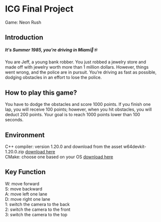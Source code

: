 # ICG Final Project 
Game: Neon Rush    

## Introduction
##### It's Summer 1985, you're driving in Miami🌴☀️       
You are Jeff, a young bank robber. You just robbed a jewelry store and made off with jewelry worth more than 1 million dollars. However, things went wrong, and the police are in pursuit. You’re driving as fast as possible, dodging obstacles in an effort to lose the police.
  
## How to play this game?     
You have to dodge the obstacles and score 1000  points. If you finish one lap, you will receive 100 points; however, when you hit obstacles, you will deduct 200 points. Your goal is to reach 1000 points lower than 100 seconds. 

## Environment  
C++ compiler: version 1.20.0 and download from the asset w64devkit-1.20.0.zip  [download here](https://github.com/skeeto/w64devkit/releases)       
CMake: choose one based on your OS  [download here](https://cmake.org/download/)       

## Key Function 
W: move forward    
S: move backward   
A: move left one lane    
D: move right one lane    
1: switch the camera to the back    
2: switch the camera to the front   
3: switch the camera to the top   
  
